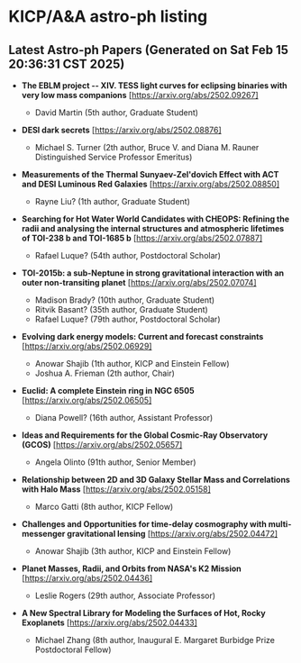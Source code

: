 # KICP/A&A astro-ph listing

## Latest Astro-ph Papers (Generated on Sat Feb 15 20:36:31 CST 2025)

- **The EBLM project -- XIV. TESS light curves for eclipsing binaries with very low mass companions**
[https://arxiv.org/abs/2502.09267]
  + David Martin (5th author, Graduate Student)

- **DESI dark secrets**
[https://arxiv.org/abs/2502.08876]
  + Michael S. Turner (2th author, Bruce V. and Diana M. Rauner Distinguished Service Professor Emeritus)

- **Measurements of the Thermal Sunyaev-Zel'dovich Effect with ACT and DESI Luminous Red Galaxies**
[https://arxiv.org/abs/2502.08850]
  + Rayne Liu? (1th author, Graduate Student)

- **Searching for Hot Water World Candidates with CHEOPS: Refining the radii and analysing the internal structures and atmospheric lifetimes of TOI-238 b and TOI-1685 b**
[https://arxiv.org/abs/2502.07887]
  + Rafael Luque? (54th author, Postdoctoral Scholar)

- **TOI-2015b: a sub-Neptune in strong gravitational interaction with an outer non-transiting planet**
[https://arxiv.org/abs/2502.07074]
  + Madison Brady? (10th author, Graduate Student)
  + Ritvik Basant? (35th author, Graduate Student)
  + Rafael Luque? (79th author, Postdoctoral Scholar)

- **Evolving dark energy models: Current and forecast constraints**
[https://arxiv.org/abs/2502.06929]
  + Anowar Shajib (1th author, KICP and Einstein Fellow)
  + Joshua A. Frieman (2th author, Chair)

- **Euclid: A complete Einstein ring in NGC 6505**
[https://arxiv.org/abs/2502.06505]
  + Diana Powell? (16th author, Assistant Professor)

- **Ideas and Requirements for the Global Cosmic-Ray Observatory (GCOS)**
[https://arxiv.org/abs/2502.05657]
  + Angela Olinto (91th author, Senior Member)

- **Relationship between 2D and 3D Galaxy Stellar Mass and Correlations with Halo Mass**
[https://arxiv.org/abs/2502.05158]
  + Marco Gatti (8th author, KICP Fellow)

- **Challenges and Opportunities for time-delay cosmography with multi-messenger gravitational lensing**
[https://arxiv.org/abs/2502.04472]
  + Anowar Shajib (3th author, KICP and Einstein Fellow)

- **Planet Masses, Radii, and Orbits from NASA's K2 Mission**
[https://arxiv.org/abs/2502.04436]
  + Leslie Rogers (29th author, Associate Professor)

- **A New Spectral Library for Modeling the Surfaces of Hot, Rocky Exoplanets**
[https://arxiv.org/abs/2502.04433]
  + Michael Zhang (8th author, Inaugural E. Margaret Burbidge Prize Postdoctoral Fellow)

